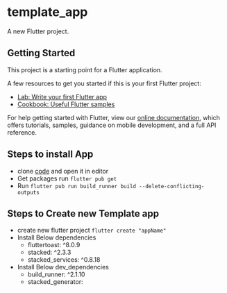 # template_app

A new Flutter project.

## Getting Started

This project is a starting point for a Flutter application.

A few resources to get you started if this is your first Flutter project:

- [Lab: Write your first Flutter app](https://flutter.dev/docs/get-started/codelab)
- [Cookbook: Useful Flutter samples](https://flutter.dev/docs/cookbook)

For help getting started with Flutter, view our
[online documentation](https://flutter.dev/docs), which offers tutorials,
samples, guidance on mobile development, and a full API reference.


## Steps to install App

- clone [code](https://github.com/Shiv7266/template_app.git) and open it in editor
- Get packages run `flutter pub get`
- Run `flutter pub run build_runner build --delete-conflicting-outputs`

## Steps to Create new Template app

- create new flutter project `flutter create "appName"`
- Install Below dependencies
  -  fluttertoast: ^8.0.9
  -  stacked: ^2.3.3
  -  stacked_services: ^0.8.18
- Install Below dev_dependencies
  -  build_runner: ^2.1.10
  -  stacked_generator:
